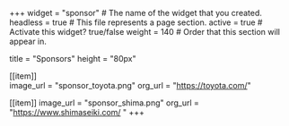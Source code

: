 +++
widget = "sponsor"  # The name of the widget that you created.
headless = true  # This file represents a page section.
active = true  # Activate this widget? true/false
weight = 140  # Order that this section will appear in.

title = "Sponsors"
height = "80px"

[[item]]  
  image_url = "sponsor_toyota.png"
  org_url = "https://toyota.com/"

[[item]]
  image_url = "sponsor_shima.png"
  org_url = "https://www.shimaseiki.com/ "
+++





